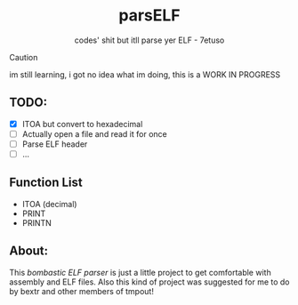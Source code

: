 <h1 align=center>parsELF</h1>
<p align=center>codes' shit but itll parse yer ELF - 7etuso</p>

> [!CAUTION]
> im still learning, i got no idea what im doing, this is a WORK IN PROGRESS
>

## TODO:

- [X] ITOA but convert to hexadecimal
- [ ] Actually open a file and read it for once
- [ ] Parse ELF header
- [ ] ...

## Function List 

- ITOA (decimal)
- PRINT
- PRINTN

## About:

This *bombastic ELF parser* is just a little project to get comfortable with assembly and ELF files. 
Also this kind of project was suggested for me to do by bextr and other members of tmpout!
